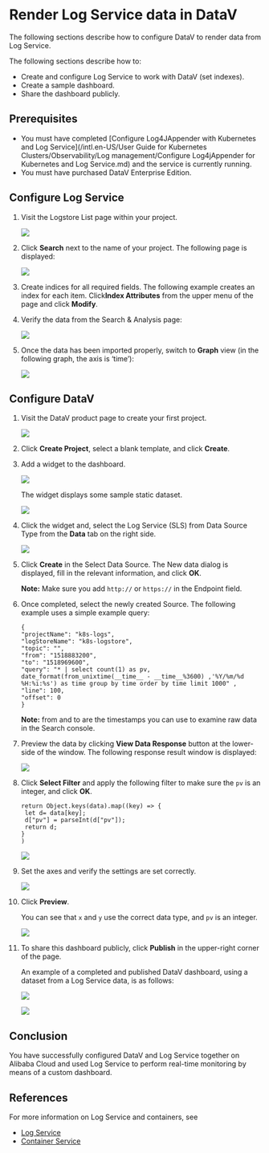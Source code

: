 # Render Log Service data in DataV

The following sections describe how to configure DataV to render data from Log Service.

The following sections describe how to:

-   Create and configure Log Service to work with DataV \(set indexes\).
-   Create a sample dashboard.
-   Share the dashboard publicly.

## Prerequisites

-   You must have completed [Configure Log4JAppender with Kubernetes and Log Service](/intl.en-US/User Guide for Kubernetes Clusters/Observability/Log management/Configure Log4jAppender for Kubernetes and Log Service.md) and the service is currently running.
-   You must have purchased DataV Enterprise Edition.

## Configure Log Service

1.  Visit the Logstore List page within your project.

    ![](https://static-aliyun-doc.oss-accelerate.aliyuncs.com/assets/img/16936/15627405088038_en-US.png)

2.  Click **Search** next to the name of your project. The following page is displayed:

    ![](https://static-aliyun-doc.oss-accelerate.aliyuncs.com/assets/img/16936/15627405098039_en-US.png)

3.  Create indices for all required fields. The following example creates an index for each item. Click**Index Attributes** from the upper menu of the page and click **Modify**.
4.  Verify the data from the Search & Analysis page:

    ![](https://static-aliyun-doc.oss-accelerate.aliyuncs.com/assets/img/16936/15627405098041_en-US.png)

5.  Once the data has been imported properly, switch to **Graph** view \(in the following graph, the axis is ‘time’\):

    ![](https://static-aliyun-doc.oss-accelerate.aliyuncs.com/assets/img/16936/15627405098042_en-US.png)


## Configure DataV

1.  Visit the DataV product page to create your first project.

    ![](https://static-aliyun-doc.oss-accelerate.aliyuncs.com/assets/img/16936/15627405098043_en-US.png)

2.  Click **Create Project**, select a blank template, and click **Create**.
3.  Add a widget to the dashboard.

    ![](https://static-aliyun-doc.oss-accelerate.aliyuncs.com/assets/img/16936/15627405108045_en-US.png)

    The widget displays some sample static dataset.

    ![](https://static-aliyun-doc.oss-accelerate.aliyuncs.com/assets/img/16936/15627405108046_en-US.png)

4.  Click the widget and, select the Log Service \(SLS\) from Data Source Type from the **Data** tab on the right side.

    ![](https://static-aliyun-doc.oss-accelerate.aliyuncs.com/assets/img/16936/15627405108047_en-US.png)

5.  Click **Create** in the Select Data Source. The New data dialog is displayed, fill in the relevant information, and click **OK**.

    **Note:** Make sure you add `http://` or `https://` in the Endpoint field.

6.  Once completed, select the newly created Source. The following example uses a simple example query:

    ```
    {
    "projectName": "k8s-logs",
    "logStoreName": "k8s-logstore",
    "topic": "",
    "from": "1518883200",
    "to": "1518969600",
    "query": "* | select count(1) as pv, date_format(from_unixtime(__time__ - __time__%3600) ,'%Y/%m/%d %H:%i:%s') as time group by time order by time limit 1000" ,
    "line": 100,
    "offset": 0
    }
    ```

    **Note:** from and to are the timestamps you can use to examine raw data in the Search console.

7.  Preview the data by clicking **View Data Response** button at the lower-side of the window. The following response result window is displayed:

    ![](https://static-aliyun-doc.oss-accelerate.aliyuncs.com/assets/img/16936/15627405108049_en-US.png)

8.  Click **Select Filter** and apply the following filter to make sure the `pv` is an integer, and click **OK**.

    ```
    return Object.keys(data).map((key) => {
     let d= data[key];
     d["pv"] = parseInt(d["pv"]);
     return d;
    }
    )
    ```

    ![](https://static-aliyun-doc.oss-accelerate.aliyuncs.com/assets/img/16936/15627405108050_en-US.png)

9.  Set the axes and verify the settings are set correctly.

    ![](https://static-aliyun-doc.oss-accelerate.aliyuncs.com/assets/img/16936/15627405118052_en-US.png)

10. Click **Preview**.

    You can see that `x` and `y` use the correct data type, and `pv` is an integer.

    ![](https://static-aliyun-doc.oss-accelerate.aliyuncs.com/assets/img/16936/15645553168054_en-US.png)

11. To share this dashboard publicly, click **Publish** in the upper-right corner of the page.

    An example of a completed and published DataV dashboard, using a dataset from a Log Service data, is as follows:

    ![](https://static-aliyun-doc.oss-accelerate.aliyuncs.com/assets/img/16936/15627405118056_en-US.png)

    ![](https://static-aliyun-doc.oss-accelerate.aliyuncs.com/assets/img/16936/15645553168057_en-US.png)


## Conclusion

You have successfully configured DataV and Log Service together on Alibaba Cloud and used Log Service to perform real-time monitoring by means of a custom dashboard.

## References

For more information on Log Service and containers, see

-   [Log Service](https://www.alibabacloud.com/product/log-service)
-   [Container Service](https://www.alibabacloud.com/product/container-service)

